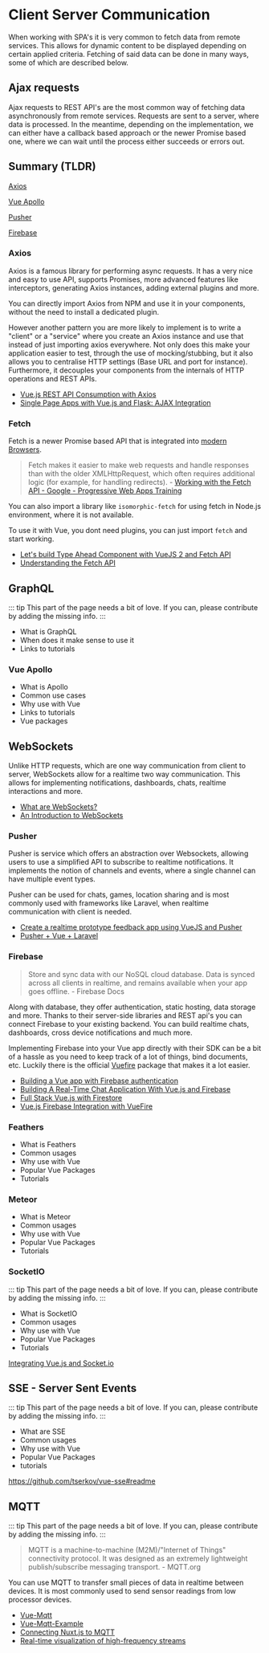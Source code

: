 # Client Server Communication

When working with SPA's it is very common to fetch data from remote services. This allows for dynamic content to be displayed depending on certain applied criteria. Fetching of said data can be done in many ways, some of which are described below.

## Ajax requests

Ajax requests to REST API's are the most common way of fetching data asynchronously from remote services. Requests are sent to a server, where data is processed. In the meantime, depending on the implementation, we can either have a callback based approach or the newer Promise based one, where we can wait until the process either succeeds or errors out.

## Summary (TLDR)

<useful-links>
<useful-links-section title="Ajax">

[Axios](#axios)

</useful-links-section>
<useful-links-section title="Complex Queries">

[Vue Apollo](#vue-apollo)

</useful-links-section>
<useful-links-section title="Realtime Communication">

[Pusher](#pusher)

</useful-links-section>
<useful-links-section title="Realtime Serveless DB">

[Firebase](#firebase)

</useful-links-section>
</useful-links>

### Axios <badge text="popular"/>

Axios is a famous library for performing async requests. It has a very nice and easy to use API, supports Promises, more advanced features like interceptors, generating Axios instances, adding external plugins and more.

You can directly import Axios from NPM and use it in your components, without the need to install a dedicated plugin.

However another pattern you are more likely to implement is to write a "client" or a "service" where you create an Axios instance and use that instead of just importing axios everywhere. 
Not only does this make your application easier to test, through the use of mocking/stubbing, but it also allows you to centralise HTTP settings (Base URL and port for instance).
Furthermore, it decouples your components from the internals of HTTP operations and REST APIs.

<useful-links>
<useful-links-section title="Tutorials">

* [Vue.js REST API Consumption with Axios](https://alligator.io/vuejs/rest-api-axios/)
* [Single Page Apps with Vue.js and Flask: AJAX Integration](https://stackabuse.com/single-page-apps-with-vue-js-and-flask-ajax-integration/)

</useful-links-section>
</useful-links>

### Fetch

Fetch is a newer Promise based API that is integrated into [modern Browsers](https://caniuse.com/#search=fetch). 

> Fetch makes it easier to make web requests and handle responses than with the older XMLHttpRequest, which often requires additional logic (for example, for handling redirects). - [Working with the Fetch API - Google - Progressive Web Apps Training ](https://developers.google.com/web/ilt/pwa/working-with-the-fetch-api)

You can also import a library like `isomorphic-fetch` for using fetch in Node.js environment, where it is not available.

To use it with Vue, you dont need plugins, you can just import `fetch` and start working.

<useful-links>
<useful-links-section title="Tutorials">

* [Let's build Type Ahead Component with VueJS 2 and Fetch API](https://scotch.io/@bedakb/lets-build-type-ahead-component-with-vuejs-2-and-fetch-api)
* [Understanding the Fetch API](https://flaviocopes.com/fetch-api/)

</useful-links-section>
</useful-links>

## GraphQL
::: tip
 This part of the page needs a bit of love. If you can, please contribute by adding the missing info.
:::
- What is GraphQL
- When does it make sense to use it
- Links to tutorials

### Vue Apollo <badge text="rising star"/>

- What is Apollo
- Common use cases
- Why use with Vue
- Links to tutorials
- Vue packages

## WebSockets

Unlike HTTP requests, which are one way communication from client to server, WebSockets allow for a realtime two way communication. This allows for implementing notifications, dashboards, chats, realtime interactions and more.


<useful-links>
<useful-links-section title="Tutorials">

* [What are WebSockets?](https://pusher.com/websockets)
* [An Introduction to WebSockets](https://blog.teamtreehouse.com/an-introduction-to-websockets)

</useful-links-section>
</useful-links>

### Pusher <badge text="popular"/>

Pusher is service which offers an abstraction over Websockets, allowing users to use a simplified API to subscribe to realtime notifications. It implements the notion of channels and events, where a single channel can have multiple event types.

Pusher can be used for chats, games, location sharing and is most commonly used with frameworks like Laravel, when realtime communication with client is needed.


<useful-links>
<useful-links-section title="Tutorials">

* [Create a realtime prototype feedback app using VueJS and Pusher](https://dev.to/neo/create-a-realtime-prototype-feedback-app-using-vuejs-and-pusher--5g92)
* [Pusher + Vue + Laravel](https://medium.com/@danielalvidrez/laravel-pusher-lets-do-it-96bd23e76a7e)

</useful-links-section>
</useful-links>

### Firebase

> Store and sync data with our NoSQL cloud database. Data is synced across all clients in realtime, and remains available when your app goes offline. - Firebase Docs

Along with database, they offer authentication, static hosting, data storage and more. Thanks to their server-side libraries and REST api's you can connect Firebase to your existing backend. You can build realtime chats, dashboards, cross device notifications and much more.

Implementing Firebase into your Vue app directly with their SDK can be a bit of a hassle as you need to keep track of a lot of things, bind documents, etc. Luckily there is the official [Vuefire](https://github.com/vuejs/vuefire) package that makes it a lot easier.


<useful-links>
<useful-links-section title="Tutorials">

* [Building a Vue app with Firebase authentication ](https://medium.com/@anas.mammeri/vue-2-firebase-how-to-build-a-vue-app-with-firebase-authentication-system-in-15-minutes-fdce6f289c3c)
* [Building A Real-Time Chat Application With Vue.js and Firebase](https://codingthesmartway.com/building-a-real-time-chat-application-with-vue-js-and-firebase-part-1/)
* [Full Stack Vue.js with Firestore](https://medium.com/vue-mastery/full-stack-vue-js-with-firestore-62e2fe2ec1f3)
* [Vue.js Firebase Integration with VueFire](https://alligator.io/vuejs/vuefire-firebase/)

</useful-links-section>
</useful-links>

### Feathers

- What is Feathers
- Common usages
- Why use with Vue
- Popular Vue Packages
- Tutorials

### Meteor

- What is Meteor
- Common usages
- Why use with Vue
- Popular Vue Packages
- Tutorials

### SocketIO

::: tip
 This part of the page needs a bit of love. If you can, please contribute by adding the missing info.
:::

- What is SocketIO
- Common usages
- Why use with Vue
- Popular Vue Packages
- Tutorials

[Integrating Vue.js and Socket.io](https://alligator.io/vuejs/vue-socketio/)

## SSE - Server Sent Events

::: tip
 This part of the page needs a bit of love. If you can, please contribute by adding the missing info.
:::

- What are SSE
- Common usages
- Why use with Vue
- Popular Vue Packages
- tutorials

https://github.com/tserkov/vue-sse#readme

## MQTT

::: tip
 This part of the page needs a bit of love. If you can, please contribute by adding the missing info.
:::

> MQTT is a machine-to-machine (M2M)/"Internet of Things" connectivity protocol. It was designed as an extremely lightweight publish/subscribe messaging transport. - MQTT.org

You can use MQTT to transfer small pieces of data in realtime between devices. It is most commonly used to send sensor readings from low processor devices.


<useful-links>
<useful-links-section title="Tutorials">

* [Vue-Mqtt](https://github.com/nik-zp/vue-mqtt)
* [Vue-Mqtt-Example](https://github.com/nik-zp/Vue-Mqtt-Example)
* [Connecting Nuxt.js to MQTT](https://imantabrizian.me/posts/2017/11/nuxt-mqtt)
* [Real-time visualization of high-frequency streams](https://itnext.io/javascript-real-time-visualization-of-high-frequency-streams-d6533c774794)

</useful-links-section>
</useful-links>
